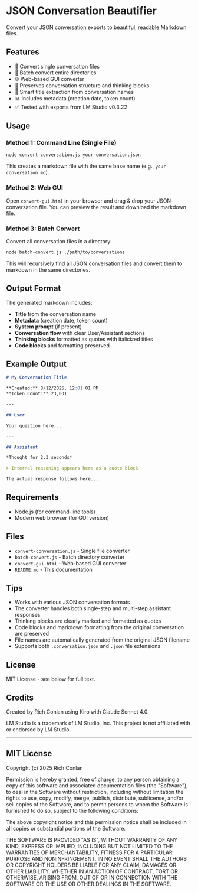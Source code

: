 # JSON Conversation Beautifier

Convert your JSON conversation exports to beautiful, readable Markdown files.

## Features

- 🔄 Convert single conversation files
- 📁 Batch convert entire directories
- 🌐 Web-based GUI converter
- 📝 Preserves conversation structure and thinking blocks
- 🎯 Smart title extraction from conversation names
- 📊 Includes metadata (creation date, token count)
- ✅ Tested with exports from LM Studio v0.3.22

## Usage

### Method 1: Command Line (Single File)

```bash
node convert-conversation.js your-conversation.json
```

This creates a markdown file with the same base name (e.g., `your-conversation.md`).

### Method 2: Web GUI

Open `convert-gui.html` in your browser and drag & drop your JSON conversation file. You can preview the result and download the markdown file.

### Method 3: Batch Convert

Convert all conversation files in a directory:

```bash
node batch-convert.js ./path/to/conversations
```

This will recursively find all JSON conversation files and convert them to markdown in the same directories.

## Output Format

The generated markdown includes:

- **Title** from the conversation name
- **Metadata** (creation date, token count)
- **System prompt** (if present)
- **Conversation flow** with clear User/Assistant sections
- **Thinking blocks** formatted as quotes with italicized titles
- **Code blocks** and formatting preserved

## Example Output

```markdown
# My Conversation Title

**Created:** 8/12/2025, 12:01:01 PM
**Token Count:** 23,031

---

## User

Your question here...

---

## Assistant

*Thought for 2.3 seconds*

> Internal reasoning appears here as a quote block

The actual response follows here...
```

## Requirements

- Node.js (for command-line tools)
- Modern web browser (for GUI version)

## Files

- `convert-conversation.js` - Single file converter
- `batch-convert.js` - Batch directory converter  
- `convert-gui.html` - Web-based GUI converter
- `README.md` - This documentation

## Tips

- Works with various JSON conversation formats
- The converter handles both single-step and multi-step assistant responses  
- Thinking blocks are clearly marked and formatted as quotes
- Code blocks and markdown formatting from the original conversation are preserved
- File names are automatically generated from the original JSON filename
- Supports both `.conversation.json` and `.json` file extensions

## License

MIT License - see below for full text.

## Credits

Created by Rich Conlan using Kiro with Claude Sonnet 4.0.

LM Studio is a trademark of LM Studio, Inc. This project is not affiliated with or endorsed by LM Studio.

---

## MIT License

Copyright (c) 2025 Rich Conlan

Permission is hereby granted, free of charge, to any person obtaining a copy
of this software and associated documentation files (the "Software"), to deal
in the Software without restriction, including without limitation the rights
to use, copy, modify, merge, publish, distribute, sublicense, and/or sell
copies of the Software, and to permit persons to whom the Software is
furnished to do so, subject to the following conditions:

The above copyright notice and this permission notice shall be included in all
copies or substantial portions of the Software.

THE SOFTWARE IS PROVIDED "AS IS", WITHOUT WARRANTY OF ANY KIND, EXPRESS OR
IMPLIED, INCLUDING BUT NOT LIMITED TO THE WARRANTIES OF MERCHANTABILITY,
FITNESS FOR A PARTICULAR PURPOSE AND NONINFRINGEMENT. IN NO EVENT SHALL THE
AUTHORS OR COPYRIGHT HOLDERS BE LIABLE FOR ANY CLAIM, DAMAGES OR OTHER
LIABILITY, WHETHER IN AN ACTION OF CONTRACT, TORT OR OTHERWISE, ARISING FROM,
OUT OF OR IN CONNECTION WITH THE SOFTWARE OR THE USE OR OTHER DEALINGS IN THE
SOFTWARE.